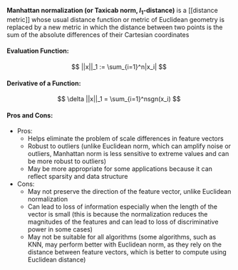 **Manhattan normalization (or Taxicab norm, $l_1$-distance)** is a [[distance metric]] whose usual distance function or metric of Euclidean geometry is replaced by a new metric in which the distance between two points is the sum of the absolute differences of their Cartesian coordinates

#### Evaluation Function:
$$
||x||_1 := \sum_{i=1}^n|x_i|
$$

#### Derivative of a Function:
$$
\delta ||x||_1 = \sum_{i=1}^nsgn(x_i)
$$

#### Pros and Cons:

* Pros:
	* Helps eliminate the problem of scale differences in feature vectors
	* Robust to outliers (unlike Euclidean norm, which can amplify noise or outliers, Manhattan norm is less sensitive to extreme values and can be more robust to outliers)
	* May be more appropriate for some applications because it can reflect sparsity and data structure
* Cons:
	* May not preserve the direction of the feature vector, unlike Euclidean normalization
	* Can lead to loss of information especially when the length of the vector is small (this is because the normalization reduces the magnitudes of the features and can lead to loss of discriminative power in some cases)
	* May not be suitable for all algorithms (some algorithms, such as KNN, may perform better with Euclidean norm, as they rely on the distance between feature vectors, which is better to compute using Euclidean distance)